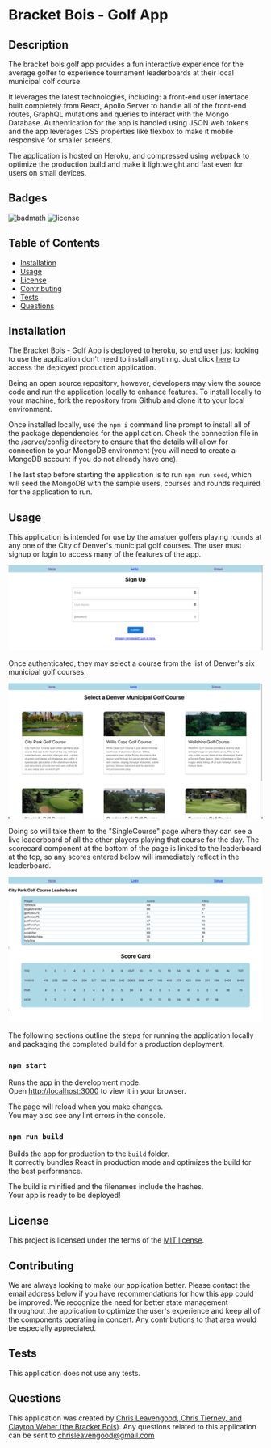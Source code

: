# Bracket Bois - Golf App

## Description

The bracket bois golf app provides a fun interactive experience for the average golfer to experience tournament leaderboards at their local municipal colf course. 

It leverages the latest technologies, including: a front-end user interface built completely from React, Apollo Server to handle all of the front-end routes, GraphQL mutations and queries to interact with the Mongo Database. Authentication for the app is handled using JSON web tokens and the app leverages CSS properties like flexbox to make it mobile responsive for smaller screens. 

The application is hosted on Heroku, and compressed using webpack to optimize the production build and make it lightweight and fast even for users on small devices.

## Badges

![badmath](https://img.shields.io/github/languages/top/lernantino/badmath) ![license](https://img.shields.io/github/license/Cleave13/bracket-bois-v3)

## Table of Contents

- [Installation](#installation)
- [Usage](#usage)
- [License](#license)
- [Contributing](#contributing)
- [Tests](#tests)
- [Questions](#questions)

## Installation

The Bracket Bois - Golf App is deployed to heroku, so end user just looking to use the application don't need to install anything. Just click [here](https://stormy-tundra-99925.herokuapp.com/) to access the deployed production application.

Being an open source repository, however, developers may view the source code and run the application locally to enhance features. To install locally to your machine, fork the repository from Github and clone it to your local environment. 

Once installed locally, use the `npm i` command line prompt to install all of the package dependencies for the application. Check the connection file in the /server/config directory to ensure that the details will allow for connection to your MongoDB environment (you will need to create a MongoDB account if you do not already have one). 

The last step before starting the application is to run `npm run seed`, which will seed the MongoDB with the sample users, courses and rounds required for the application to run.

## Usage

This application is intended for use by the amatuer golfers playing rounds at any one of the City of Denver's municipal golf courses. The user must signup or login to access many of the features of the app. 

![signup page](./client/public/static/app-signup.png)

Once authenticated, they may select a course from the list of Denver's six municipal golf courses. 

![homepage](./client/public/static/app-home.png)

Doing so will take them to the "SingleCourse" page where they can see a live leaderboard of all the other players playing that course for the day. The scorecard component at the bottom of the page is linked to the leaderboard at the top, so any scores entered below will immediately reflect in the leaderboard.

![course page](./client/public/static/app-single-course.png)

The following sections outline the steps for running the application locally and packaging the completed build for a production deployment.

### `npm start`

Runs the app in the development mode.\
Open [http://localhost:3000](http://localhost:3000) to view it in your browser.

The page will reload when you make changes.\
You may also see any lint errors in the console.

### `npm run build`

Builds the app for production to the `build` folder.\
It correctly bundles React in production mode and optimizes the build for the best performance.

The build is minified and the filenames include the hashes.\
Your app is ready to be deployed!

## License

This project is licensed under the terms of the [MIT license](https://choosealicense.com/licenses/mit/).

## Contributing

We are always looking to make our application better. Please contact the email address below if you have recommendations for how this app could be improved. We recognize the need for better state management throughout the application to optimize the user's experience and keep all of the components operating in concert. Any contributions to that area would be especially appreciated.

## Tests

This application does not use any tests.

## Questions

This application was created by [Chris Leavengood, Chris Tierney, and Clayton Weber (the Bracket Bois)](https://github.com/Cleave13). Any questions related to this application can be sent to chrisleavengood@gmail.com